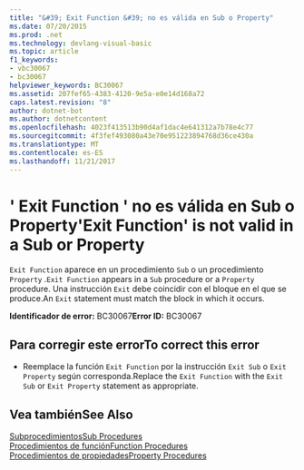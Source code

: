 ```yaml
---
title: "&#39; Exit Function &#39; no es válida en Sub o Property"
ms.date: 07/20/2015
ms.prod: .net
ms.technology: devlang-visual-basic
ms.topic: article
f1_keywords:
- vbc30067
- bc30067
helpviewer_keywords: BC30067
ms.assetid: 207fef65-4383-4120-9e5a-e0e14d168a72
caps.latest.revision: "8"
author: dotnet-bot
ms.author: dotnetcontent
ms.openlocfilehash: 4023f413513b90d4af1dac4e641312a7b78e4c77
ms.sourcegitcommit: 4f3fef493080a43e70e951223894768d36ce430a
ms.translationtype: MT
ms.contentlocale: es-ES
ms.lasthandoff: 11/21/2017
---
```

# <a name="39exit-function39-is-not-valid-in-a-sub-or-property"></a><span data-ttu-id="a8b6f-102">&#39; Exit Function &#39; no es válida en Sub o Property</span><span class="sxs-lookup"><span data-stu-id="a8b6f-102">&#39;Exit Function&#39; is not valid in a Sub or Property</span></span>
<span data-ttu-id="a8b6f-103">`Exit Function` aparece en un procedimiento `Sub` o un procedimiento `Property` .</span><span class="sxs-lookup"><span data-stu-id="a8b6f-103">`Exit Function` appears in a `Sub` procedure or a `Property` procedure.</span></span> <span data-ttu-id="a8b6f-104">Una instrucción `Exit` debe coincidir con el bloque en el que se produce.</span><span class="sxs-lookup"><span data-stu-id="a8b6f-104">An `Exit` statement must match the block in which it occurs.</span></span>  
  
 <span data-ttu-id="a8b6f-105">**Identificador de error:** BC30067</span><span class="sxs-lookup"><span data-stu-id="a8b6f-105">**Error ID:** BC30067</span></span>  
  
## <a name="to-correct-this-error"></a><span data-ttu-id="a8b6f-106">Para corregir este error</span><span class="sxs-lookup"><span data-stu-id="a8b6f-106">To correct this error</span></span>  
  
-   <span data-ttu-id="a8b6f-107">Reemplace la función `Exit Function` por la instrucción `Exit Sub` o `Exit Property` según corresponda.</span><span class="sxs-lookup"><span data-stu-id="a8b6f-107">Replace the `Exit Function` with the `Exit Sub` or `Exit Property` statement as appropriate.</span></span>  
  
## <a name="see-also"></a><span data-ttu-id="a8b6f-108">Vea también</span><span class="sxs-lookup"><span data-stu-id="a8b6f-108">See Also</span></span>  
 [<span data-ttu-id="a8b6f-109">Subprocedimientos</span><span class="sxs-lookup"><span data-stu-id="a8b6f-109">Sub Procedures</span></span>](../../visual-basic/programming-guide/language-features/procedures/sub-procedures.md)  
 [<span data-ttu-id="a8b6f-110">Procedimientos de función</span><span class="sxs-lookup"><span data-stu-id="a8b6f-110">Function Procedures</span></span>](../../visual-basic/programming-guide/language-features/procedures/function-procedures.md)  
 [<span data-ttu-id="a8b6f-111">Procedimientos de propiedades</span><span class="sxs-lookup"><span data-stu-id="a8b6f-111">Property Procedures</span></span>](../../visual-basic/programming-guide/language-features/procedures/property-procedures.md)
